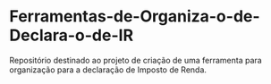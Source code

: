# Ferramentas-de-Organiza-o-de-Declara-o-de-IR
Repositório destinado ao projeto de criação de uma ferramenta para organização para a declaração de Imposto de Renda.
